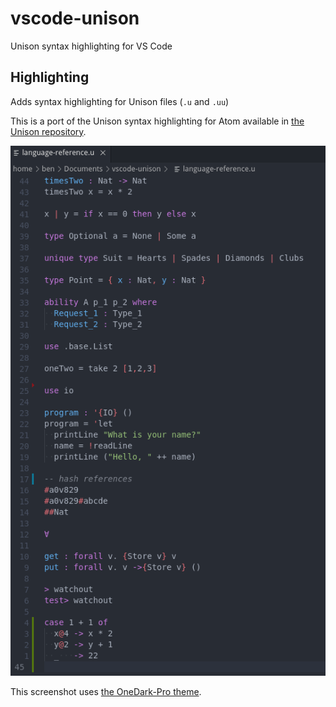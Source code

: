 # vscode-unison

Unison syntax highlighting for VS Code

## Highlighting

Adds syntax highlighting for Unison files (`.u` and `.uu`)

This is a port of the Unison syntax highlighting for Atom available in
[the Unison repository](https://github.com/unisonweb/unison/tree/master/editor-support).

![Screenshot](/images/screenshot.png)

This screenshot uses [the OneDark-Pro theme](https://github.com/Binaryify/OneDark-Pro).

